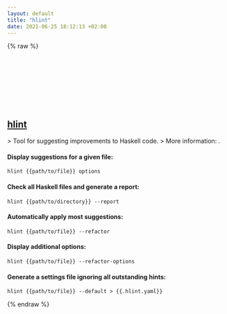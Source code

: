 ```yaml
---
layout: default
title: "hlint"
date: 2021-06-25 18:12:13 +02:00
---
```

{% raw %}
<h2 id="hlint">
  <a href="/en/linux/hlint.html">hlint</a> <a href="#hlint"><svg class="icon">
    <use href="/assets/images/unicode_sprite.svg#link" />
  </svg></a>
</h2>
> Tool for suggesting improvements to Haskell code.
> More information: <http://hackage.haskell.org/package/hlint>.

#### Display suggestions for a given file:
```shell
hlint {{path/to/file}} options
```
#### Check all Haskell files and generate a report:
```shell
hlint {{path/to/directory}} --report
```
#### Automatically apply most suggestions:
```shell
hlint {{path/to/file}} --refactor
```
#### Display additional options:
```shell
hlint {{path/to/file}} --refactor-options
```
#### Generate a settings file ignoring all outstanding hints:
```shell
hlint {{path/to/file}} --default > {{.hlint.yaml}}
```
{% endraw %}